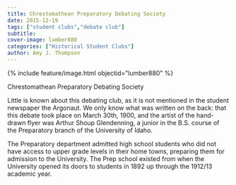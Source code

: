 ```yaml
---
title: Chrestomathean Preparatory Debating Society
date: 2015-12-19
tags: ["student clubs","debate club"]
subtitle: 
cover-image: lumber880
categories: ["Historical Student Clubs"]
author: Amy J. Thompson
---
```


{% include feature/image.html objectid="lumber880" %}

Chrestomathean Preparatory Debating Society

Little is known about this debating club, as it is not mentioned in the student newspaper the Argonaut.  We only know what was written on the back: that this debate took place on March 30th, 1900, and the artist of the hand-drawn flyer was Arthur Shoup Glendenning, a junior in the B.S. course of the Preparatory branch of the University of Idaho.

The Preparatory department admitted high school students who did not have access to upper grade levels in their home towns, preparing them for admission to the University.  The Prep school existed from when the University opened its doors to students in 1892 up through the 1912/13 academic year. 